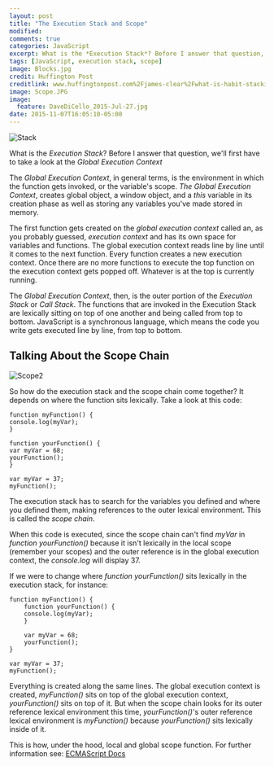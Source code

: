 ```yaml
---
layout: post
title: "The Execution Stack and Scope"
modified:
comments: true
categories: JavaScript
excerpt: What is the *Execution Stack*? Before I answer that question, we'll first have to take a look at the *Global Execution Context*
tags: [JavaScript, execution stack, scope]
image: Blocks.jpg
credit: Huffington Post
creditlink: www.huffingtonpost.com%2Fjames-clear%2Fwhat-is-habit-stacking_b_6738954.html
image: Scope.JPG
image:
  feature: DaveDiCello_2015-Jul-27.jpg
date: 2015-11-07T16:05:10-05:00
---
```

![Stack](/images/Blocks.jpg)

What is the *Execution Stack*? Before I answer that question, we'll first have to take a look at the *Global Execution Context*

The *Global Execution Context*, in general terms, is the environment in which the function gets invoked, or the variable's scope. *The Global Execution Context*, creates global object, a window object, and a *this* variable in its creation phase as well as storing any variables you've made stored in memory. 

The first function gets created on the *global execution context* called an, as you probably guessed, *execution context* and has its own space for variables and functions. The global execution context reads line by line until it comes to the next function. Every function creates a new execution context. Once there are no more functions to execute the top function on the execution context gets popped off. Whatever is at the top is currently running.

The *Global Execution Context*, then, is the outer portion of the *Execution Stack* or *Call Stack*. The functions that are invoked in the Execution Stack are lexically sitting on top of one another and being called from top to bottom. JavaScript is a synchronous language, which means the code you write gets executed line by line, from top to bottom.

## Talking About the Scope Chain

![Scope2](/images/Scope.JPG)

So how do the execution stack and the scope chain come together? It depends on where the function sits lexically. Take a look at this code:

	function myFunction() {
    console.log(myVar);
	}

	function yourFunction() {
    var myVar = 68;
    yourFunction();
	}

	var myVar = 37;
	myFunction();

The execution stack has to search for the variables you defined and where you defined them, making references to the outer lexical environment. This is called the *scope chain*.

When this code is executed, since the scope chain can't find *myVar* in *function yourFunction()* because it isn't lexically in the local scope (remember your scopes) and the outer reference is in the global execution context, the *console.log* will display 37.

If we were to change where *function yourFunction()* sits lexically in the execution stack, for instance:

	function myFunction() {
		function yourFunction() {
		console.log(myVar);
		}
		
		var myVar = 68;
		yourFunction();
	}
	
	var myVar = 37;
	myFunction();
	
Everything is created along the same lines. The global execution context is created, *myFunction()* sits on top of the global execution context, *yourFunction()* sits on top of it. But when the scope chain looks for its outer reference lexical environment this time, *yourFunction()*'s outer reference lexical environment is *myFunction()* because *yourFunction()* sits lexically inside of it.

This is how, under the hood, local and global scope function. For further information see: [ECMAScript Docs](http://dmitrysoshnikov.com/ecmascript/chapter-1-execution-contexts/)





 

